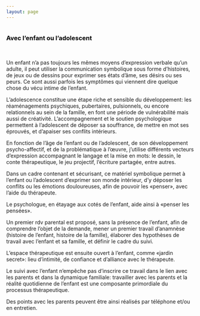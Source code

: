 ```yaml
---
layout: page
---
```

<div class="container-img" id="at-header">
  <img class="image" id="enfantouadolescent-img" src="" />
</div>
<div  class="container-article">
<div> 
  <h3 style="color:black;text-align: left">Avec l’enfant ou l’adolescent</h3>
  <br />
</div>


<p>
Un enfant n’a pas toujours les mêmes moyens d’expression verbale qu’un adulte, il peut utiliser la communication symbolique sous forme d’histoires, de jeux ou de dessins pour exprimer ses états d’âme, ses désirs ou ses peurs.
Ce sont aussi parfois les symptômes qui viennent dire quelque chose du vécu intime de l’enfant.
</p>
<p>
L’adolescence constitue une étape riche et sensible du développement: les réaménagements psychiques, pubertaires, pulsionnels, ou encore relationnels au sein de la famille, en font une période de vulnérabilité mais aussi de créativité.
L’accompagnement et le soutien psychologique permettent à l’adolescent de déposer sa souffrance, de mettre en mot ses éprouvés, et d’apaiser ses conflits intérieurs.
</p>
<p>
En fonction de l’âge de l’enfant ou de l’adolescent, de son développement psycho-affectif, et de la problématique à l’œuvre, j’utilise différents vecteurs d’expression accompagnant le langage et la mise en mots: le dessin, le conte thérapeutique, le jeu projectif, l’écriture partagée, entre autres.
</p>
<p>
Dans un cadre contenant et sécurisant, ce matériel symbolique permet à l’enfant ou l’adolescent d’exprimer son monde intérieur, d’y déposer les conflits ou les émotions douloureuses, afin de pouvoir les «penser», avec l’aide du thérapeute.
</p>
<p>
Le psychologue, en étayage aux cotés de l’enfant, aide ainsi à «penser les pensées».
</p>
<p>
Un premier rdv parental est proposé, sans la présence de l’enfant, afin de comprendre l’objet de la demande, mener un premier travail d’anamnèse (histoire de l’enfant, histoire de la famille), élaborer des hypothèses de travail avec l’enfant et sa famille, et définir le cadre du suivi.
</p>
<p>
L’espace thérapeutique est ensuite ouvert à l’enfant, comme «jardin secret»: lieu d’intimité, de confiance et d’alliance avec le thérapeute.
</p>
<p>
Le suivi avec l’enfant n’empêche pas d’inscrire ce travail dans le lien avec les parents et dans la dynamique familiale: travailler avec les parents et la réalité quotidienne de l’enfant est une composante primordiale du processus thérapeutique.
</p>
<p>
Des points avec les parents peuvent être ainsi réalisés par téléphone et/ou en entretien.
</p>

</div>
 

